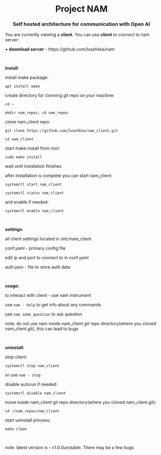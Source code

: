 <h1 align="center">Project NAM
<h3 align="center">Self hosted architecture for communication with Open AI</h3>
<p>You are currently viewing a <b>client</b>. You can use <b>client</b> to connect to nam server:</p>
<p><b>+ download server</b>  -  https://github.com/Ivashkka/nam</p>
<br>
<p><b>install:</b></p>
<p>install make package:</p>
<p><code>apt install make</code></p>
<p>create directory for clonning git repo on your machine:</p>
<p><code>cd ~</code></p>
<p><code>mkdir nam_repos; cd nam_repos</code></p>
<p>clone nam_client repo:</p>
<p><code>git clone https://github.com/Ivashkka/nam_client.git</code></p>
<p><code>cd nam_client</code></p>
<p>start make install from root:</p>
<p><code>sudo make install</code></p>
<p>wait until instalation finishes</p>
<p>after installation is complete you can start nam_client:</p>
<p><code>systemctl start nam_client</code></p>
<p><code>systemctl status nam_client</code></p>
<p>and enable if needed:</p>
<p><code>systemctl enable nam_client</code></p>
<br>
<p><b>settings:</b>
<p>all client settings located in /etc/nam_client</p>
<p>conf.yaml - primary config file</p>
<p>edit ip and port to connect to in conf.yaml</p>
<p>auth.json - file to store auth data</p>
<br>
<p><b>usage:</b>
<p>to interact with client - use nam instrument</p>
<p>use <code>nam - help</code> to get info about any commands</p>
<p>use <code>nam some_question</code> to ask question</p>
<p>note: do not use nam inside nam_client git repo directory(where you cloned nam_client.git), this can lead to bugs</p>
<br>
<p><b>uninstall:</b>
<p>stop client:</p>
<p><code>systemctl stop nam_client</code></p>
<p>or use <code>nam - stop</code></p>
<p>disable autorun if needed:</p>
<p><code>systemctl disable nam_client</code></p>
<p>move inside nam_client git repo directory(where you cloned nam_client.git):</p>
<p><code>cd ~/nam_repos/nam_client</code></p>
<p>start uninstall process:</p>
<p><code>make clean</code></p>
<br>
<p>note: latest version is - v1.0.0unstable. There may be a few bugs</p>
